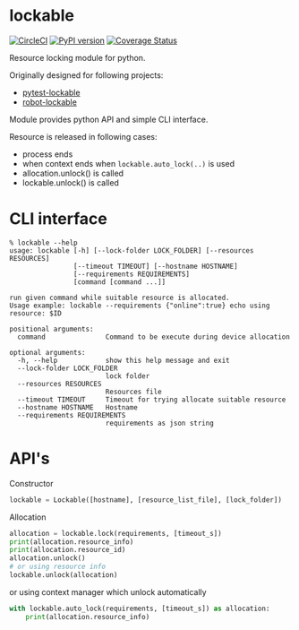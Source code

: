 # lockable

[![CircleCI](https://circleci.com/gh/jupe/py-lockable/tree/master.svg?style=svg)](https://circleci.com/gh/jupe/py-lockable/tree/master)
[![PyPI version](https://badge.fury.io/py/lockable.svg)](https://pypi.org/project/lockable/)
[![Coverage Status](https://coveralls.io/repos/github/jupe/pytest-lockable/badge.svg)](https://coveralls.io/github/jupe/py-lockable)

Resource locking module for python.

Originally designed for following projects:
* [pytest-lockable](https://github.com/jupe/pytest-lockable)
* [robot-lockable](https://github.com/jupe/robot-lockable)


Module provides python API and simple CLI interface.

Resource is released in following cases:
* process ends
* when context ends when `lockable.auto_lock(..)` is used
* allocation.unlock() is called
* lockable.unlock(<allocation>) is called

# CLI interface

```
% lockable --help
usage: lockable [-h] [--lock-folder LOCK_FOLDER] [--resources RESOURCES]
                [--timeout TIMEOUT] [--hostname HOSTNAME]
                [--requirements REQUIREMENTS]
                [command [command ...]]

run given command while suitable resource is allocated.
Usage example: lockable --requirements {"online":true} echo using resource: $ID

positional arguments:
  command               Command to be execute during device allocation

optional arguments:
  -h, --help            show this help message and exit
  --lock-folder LOCK_FOLDER
                        lock folder
  --resources RESOURCES
                        Resources file
  --timeout TIMEOUT     Timeout for trying allocate suitable resource
  --hostname HOSTNAME   Hostname
  --requirements REQUIREMENTS
                        requirements as json string

```

# API's

Constructor
```python
lockable = Lockable([hostname], [resource_list_file], [lock_folder])
```

Allocation
```python
allocation = lockable.lock(requirements, [timeout_s])
print(allocation.resource_info)
print(allocation.resource_id)
allocation.unlock()
# or using resource info
lockable.unlock(allocation)
```

or using context manager which unlock automatically
```python
with lockable.auto_lock(requirements, [timeout_s]) as allocation:
    print(allocation.resource_info)
```
